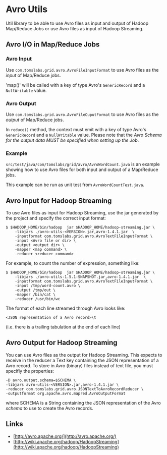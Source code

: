 # Avro Utils

Util library to be able to use Avro files as input and output of Hadoop Map/Reduce Jobs
or use Avro files as input of Hadoop Streaming.

## Avro I/O in Map/Reduce Jobs

### Avro Input

Use `com.tomslabs.grid.avro.AvroFileInputFormat` to use Avro files as the *input* of Map/Reduce jobs.  

'map()' will be called with a key of type Avro's `GenericRecord` and a `NullWritable` value.

### Avro Output

Use `com.tomslabs.grid.avro.AvroFileOuputFormat` to use Avro files as the *output* of Map/Reduce jobs.  

In `reduce()` method, the context must emit with a key of type Avro's `GenericRecord` and  a `NullWritable` value.
Please note that the _Avro Schema for the output data MUST be specified when setting up the Job_.
 
### Example 

`src/test/java/com/tomslabs/grid/avro/AvroWordCount.java` is an example showing how to use Avro files for both input and output of a Map/Reduce jobs.

This example can be run as unit test from `AvroWordCountTest.java`.


## Avro Input for Hadoop Streaming

To use Avro files as input for Hadoop Streaming, use the jar generated by the project and specify the correct input format:

    $ $HADOOP_HOME/bin/hadoop  jar $HADOOP_HOME/hadoop-streaming.jar \
        -libjars ./avro-utils-<VERSION>.jar,avro-1.4.1.jar  \
        -inputformat com.tomslabs.grid.avro.AvroTextFileInputFormat \
        -input <Avro file or dir> \
        -output <output dir> \
        -mapper <map command> \
        -reducer <reducer command>
     
For example, to count the number of expression, something like:

    $ $HADOOP_HOME/bin/hadoop  jar $HADOOP_HOME/hadoop-streaming.jar \
        -libjars ./avro-utils-1.5.1-SNAPSHOT.jar,avro-1.4.1.jar  \
        -inputformat com.tomslabs.grid.avro.AvroTextFileInputFormat \
        -input /tmp/word-count.avro \
        -output /tmp/out \
        -mapper /bin/cat \
        -reducer /usr/bin/wc

The format of each line streamed through Avro looks like:

    <JSON representation of a Avro record>\t

(i.e. there is a trailing tabulation at the end of each line)

## Avro Output for Hadoop Streaming

You can use Avro files as the output for Hadoop Streaming.
This expects to receive in the reducer a Text key containing the JSON representation of a Avro record.
To store in Avro (binary) files instead of text file, you must specifiy the properties:

    -D avro.output.schema=$SCHEMA \
    -libjars avro-utils-<VERSION>.jar,avro-1.4.1.jar \
    -reducer com.tomslabs.grid.avro.JSONTextToAvroRecordReducer \
    -outputformat org.apache.avro.mapred.AvroOutputFormat 

where SCHEMA is a String containing the JSON representation of the Avro *schema* to use to create the Avro records.

## Links

* [http://avro.apache.org/](http://avro.apache.org/)
* [http://wiki.apache.org/hadoop/HadoopStreaming](http://wiki.apache.org/hadoop/HadoopStreaming)
